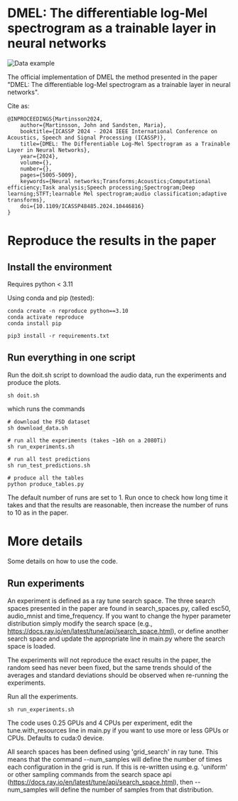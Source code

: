 # DMEL: The differentiable log-Mel spectrogram as a trainable layer in neural networks

![Data example](figures/data_example.png)

The official implementation of DMEL the method presented in the paper "DMEL: The differentiable log-Mel spectrogram as a trainable layer in neural networks".

Cite as:
    
    @INPROCEEDINGS{Martinsson2024,
        author={Martinsson, John and Sandsten, Maria},
        booktitle={ICASSP 2024 - 2024 IEEE International Conference on Acoustics, Speech and Signal Processing (ICASSP)}, 
        title={DMEL: The Differentiable Log-Mel Spectrogram as a Trainable Layer in Neural Networks}, 
        year={2024},
        volume={},
        number={},
        pages={5005-5009},
        keywords={Neural networks;Transforms;Acoustics;Computational efficiency;Task analysis;Speech processing;Spectrogram;Deep learning;STFT;learnable Mel spectrogram;audio classification;adaptive transforms},
        doi={10.1109/ICASSP48485.2024.10446816}
    }
        
# Reproduce the results in the paper
    
## Install the environment
Requires python < 3.11
    
Using conda and pip (tested):
    
    conda create -n reproduce python==3.10
    conda activate reproduce
    conda install pip
    
    pip3 install -r requirements.txt
    
## Run everything in one script
Run the doit.sh script to download the audio data, run the experiments and produce the plots.

    sh doit.sh
    
which runs the commands

    # download the FSD dataset
    sh download_data.sh
    
    # run all the experiments (takes ~16h on a 2080Ti)
    sh run_experiments.sh
    
    # run all test predictions
    sh run_test_predictions.sh
    
    # produce all the tables
    python produce_tables.py

The default number of runs are set to 1. Run once to check how long time it takes and that the results are reasonable, then increase the number of runs to 10 as in the paper.

# More details
Some details on how to use the code.

## Run experiments
An experiment is defined as a ray tune search space. The three search spaces presented in the paper are found in search_spaces.py, called esc50, audio_mnist and time_frequency. If you want to change the hyper parameter distribution simply modify the search space (e.g., https://docs.ray.io/en/latest/tune/api/search_space.html), or define another search space and update the appropriate line in main.py where the search space is loaded.

The experiments will not reproduce the exact results in the paper, the random seed has never been fixed, but the same trends should of the averages and standard deviations should be observed when re-running the experiments.

Run all the experiments.

    sh run_experiments.sh
    
The code uses 0.25 GPUs and 4 CPUs per experiment, edit the tune.with_resources line in main.py if you want to use more or less GPUs or CPUs. Defaults to cuda:0 device.

All search spaces has been defined using 'grid_search' in ray tune. This means that the command --num_samples will define the number of times each configuration in the grid is run. If this is re-written using e.g. 'uniform' or other sampling commands from the search space api (https://docs.ray.io/en/latest/tune/api/search_space.html), then --num_samples will define the number of samples from that distribution.
